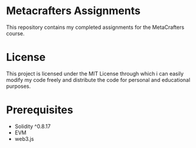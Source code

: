 # Metacrafters Assignments
This repository contains my completed assignments for the MetaCrafters course.
# License
This project is licensed under the MIT License through which i can easily modify my code freely and distribute the code for personal and educational purposes.
# Prerequisites
 + Solidity ^0.8.17
 + EVM
 + web3.js
